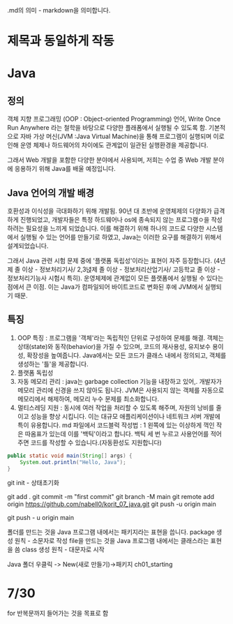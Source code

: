 .md의 의미 - markdown을 의미합니다.
# 제목과 동일하게 작동

# Java
## 정의

객체 지향 프로그래밍 (OOP : Object-oriented Programming) 언어, Write Once
Run Anywhere 라는 철학을 바탕으로 다양한 플래폼에서 실행될 수 있도록 함.
기본적으로 자바 가상 머신(JVM :Java Virtual Machine)을 통해 프로그램이 실행되며 이로 인해
운영 체제나 하드웨어의 차이에도 관계없이 일관된 실행환경을 제공합니다.

그래서 Web 개발을 포함한 다양한 분야에서 사용되며,
저희는 수업 중 Web 개발 분야에 응용하기 위해 Java를 배울 예정입니다.

## Java 언어의 개발 배경

호환성과 이식성을 극대화하기 위해 개발됨. 90년 대 초반에 운영체제의 다양화가
급격하게 진행되었고, 개발자들은 특정 하드웨어나 os에 종속되지 않는 프로그램ㅇ을
작성하려는 필요성을 느끼게 되었습니다. 이를 해결하기 위해 하나의 코드로
다양한 시스템에서 실행될 수 있는 언어를 만들기로 하였고, Java는 이러한 요구를 해결하기 위해서
설계되었습니다.

그래서 Java 관련 시험 문제 중에 '플랫폼 독립성'이라는 표현이 자주 등장합니다.
(4년제 졸 이상 - 정보처리기사/ 2,3녅제 졸 이상 - 정보처리산업기사/
고등학교 졸 이상 - 정보처리기능사 시험시 특히).
운영체제에 관계없이 모든 플랫폼에서 실행될 수 있다는 점에서 큰 이점.
이는 Java가 컴파일되어 바이트코드로 변화된 후에 JVM에서 실행되기 때문.

## 특징
1. OOP 특징 :  프로그램을 '객체'라는 독립적인 단위로 구성하여 문제를 해결.
 객체는 상태(state)와 동작(behavior)을 가질 수 있으며, 코드의 재사용성,
 유지보수 용이성, 확장성을 높여줍니다. Java에서는 모든 코드가 클래스 내에서
 정의되고, 객체를 생성하는 '틀'을 제공합니다.
2. 플랫폼 독립성
3. 자동 메모리 관리 : java는 garbage collection 기능을 내장하고 있어,.
 개발자가 메모리 관리에 신경을 쓰지 않아도 됩니다. JVM은 사용되지 않는
 객체를 자동으로 메모리에서 해제하여, 메모리 누수 문제를 최소화합니다.
4. 멀티스레딩 지원 : 동시에 여러 작업을 처리할 수 있도록 해주며, 자원의 낭비를
 줄이고 성능을 향상 시킵니다. 이는 대규모 애플리케이션이나 네트워크 서버 개발에
 특이 유용합니다.
md 파일에서 코드블럭 작성법 : 1 왼쪽에 있는 이상하게 꺽인 작은 따옴표가 있는데
이를 '백틱'이라고 합니다. 백틱 세 번 누르고 사용언어를 적어주면
코드를 작성할 수 있습니다.(자동환성도 지원합니다)
```java
public static void main(String[] args) {
    System.out.println("Hello, Java");
}
```
git init - 상태초기화

git add .
git commit -m "first commit"
git branch -M main
git remote add origin https://github.com/nabell0/korit_07_java.git
git push -u origin main

git push - u origin main

폴더를 만드는 것을 Java 프로그램 내에서는 패키지라는 표현을 씁니다.
package 생성 원칙 - 소문자로 작성
file을 만드는 것을 Java 프로그램 내에서는 클래스라는 표현을 씀
class 생성 원칙 - 대문자로 시작

Java 폴더 우클릭 -> New(새로 만들기)->패키지
ch01_starting

# 7/30
for 반복문까지 들어가는 것을 목표로 함